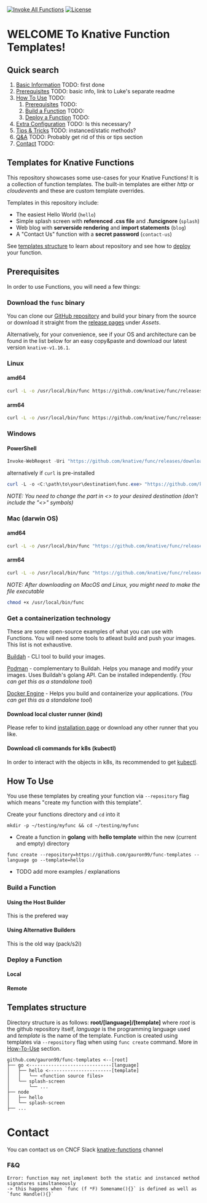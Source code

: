[![Invoke All Functions](https://github.com/gauron99/func-templates/actions/workflows/invoke-all.yaml/badge.svg)](https://github.com/gauron99/func-templates/actions/workflows/invoke-all.yaml)
[![License](https://img.shields.io/github/license/gauron99/func-templates)](https://github.com/gauron99/func-templates/blob/main/LICENSE)

# WELCOME To Knative Function Templates!

## Quick search

1. [Basic Information](#templates-for-knative-functions) TODO: first done
2. [Prerequisites](#prerequisites) TODO: basic info, link to Luke's separate readme
3. [How To Use](#how-to-use) TODO:
    1. [Prerequisites](#prerequisites) TODO:
    2. [Build a Function](#build-a-function) TODO:
    3. [Deploy a Function](#deploy-a-function) TODO:
4. [Extra Configuration]() TODO: Is this necessary?
5. [Tips & Tricks]() TODO: instanced/static methods?
6. [Q&A]() TODO: Probably get rid of this or tips section 
7. [Contact](#contact) TODO:

## Templates for Knative Functions
This repository showcases some use-cases for your Knative Functions!
It is a collection of function templates. The built-in templates
are either *http* or *cloudevents* and these are custom template overrides.

Templates in this repository include:
- The easiest Hello World (`hello`)
- Simple splash screen with **referenced .css file** and **.funcignore** (`splash`)
- Web blog with **serverside rendering** and **import statements** (`blog`)
- A "Contact Us" function with a **secret password** (`contact-us`)

See [templates structure](#templates-structure) to learn about repository and
see how to [deploy](#deploy-a-function) your function.

## Prerequisites
In order to use Functions, you will need a few things:

### Download the `func` binary
You can clone our [GitHub repository](https://github.com/knative/func/) and 
build your binary from the source or download it straight from the
[release pages](https://github.com/knative/func/releases) under *Assets*.

Alternatively, for your convenience, see if your OS and architecture can be
found in the list below for an easy copy&paste and download our latest version
`knative-v1.16.1`.

### Linux

#### amd64
```bash
curl -L -o /usr/local/bin/func https://github.com/knative/func/releases/download/knative-v1.16.1/func_linux_amd64
```

#### arm64
```bash
curl -L -o /usr/local/bin/func https://github.com/knative/func/releases/download/knative-v1.16.1/func_linux_arm64
```

### Windows

#### PowerShell
```powershell
Invoke-WebReqest -Uri "https://github.com/knative/func/releases/download/knative-v1.16.1/func_windows_amd64.exe" -OutFile <"C:\path\to\your\destination\func.exe">
```
alternatively if `curl` is pre-installed
```powershell
curl -L -o <C:\path\to\your\destination\func.exe> "https://github.com/knative/func/releases/download/knative-v1.16.1/func_windows_amd64.exe" 
```
*NOTE: You need to change the part in <> to your desired destination*
*(don't include the "<>" symbols)*
### Mac (darwin OS)

#### amd64

```sh
curl -L -o /usr/local/bin/func "https://github.com/knative/func/releases/download/knative-v1.16.1/func_darwin_amd64"
```

#### arm64

```sh
curl -L -o /usr/local/bin/func "https://github.com/knative/func/releases/download/knative-v1.16.1/func_darwin_arm64"
```

*NOTE: After downloading on MacOS and Linux, you might need to make the file
executable*

```sh
chmod +x /usr/local/bin/func
```

### Get a containerization technology
These are some open-source examples of what you can use with Functions. You will
need some tools to atleast build and push your images. This list is not exhaustive.

[Buildah](https://github.com/containers/buildah/blob/main/install.md) - CLI tool
to build your images.

[Podman](https://podman.io/docs/installation#installing-on-linux) - complementary
to Buildah. Helps you manage and modify your images. Uses Buildah's golang API.
Can be installed independently. (*You can get this as a standalone tool*)

[Docker Engine](https://docs.docker.com/engine/install/) - Helps you build and 
containerize your applications. (*You can get this as a standalone tool*)

#### Download local cluster runner (kind)
Please refer to kind
[installation page](https://kind.sigs.k8s.io/docs/user/quick-start/#installation)
or download any other runner that you like.
#### Download cli commands for k8s (kubectl)
In order to interact with the objects in k8s, its recommended to get
[kubectl](https://kubernetes.io/docs/tasks/tools/).

## How To Use
You use these templates by creating your function via `--repository` flag which
means "create my function with this template".

Create your functions directory and `cd` into it

```
mkdir -p ~/testing/myfunc && cd ~/testing/myfunc
```

- Create a function in **golang** with **hello template** within the new (current and empty) directory

```
func create --repository=https://github.com/gauron99/func-templates --language go --template=hello
```

- TODO add more examples / explanations
### Build a Function

#### Using the Host Builder
This is the prefered way

#### Using Alternative Builders
This is the old way (pack/s2i)

### Deploy a Function

#### Local

#### Remote

## Templates structure
 Directory structure is as follows: **root/[language]/[template]** where *root* is 
 the github repository itself, *language* is the programming language used and
 *template* is the name of the template. Function is created using templates via
 `--repository` flag when using `func create` command. More in [How-To-Use](#how-to-use) section.

```
github.com/gauron99/func-templates <--[root]
├── go <------------------------------[language]
│   ├── hello <-----------------------[template]
│   │   └── <function source files>
│   └── splash-screen
│       └── ...   
├── node
│   ├── hello
│   └── splash-screen
├── ...
```
# Contact
You can contact us on CNCF Slack [knative-functions](https://cloud-native.slack.com/archives/C04LKEZUXEE) channel
### F&Q
```
Error: function may not implement both the static and instanced method signatures simultaneously
-> this happens when `func (f *F) Somename(){}` is defined as well as `func Handle(){}`
```
